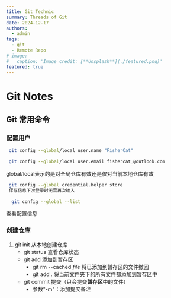 ```yaml
---
title: Git Technic
summary: Threads of Git 
date: 2024-12-17
authors:
  - admin
tags:
  - git
  - Remote Repo
# image:
#   caption: 'Image credit: [**Unsplash**](./featured.png)'
featured: true
---
```

# Git Notes

## Git 常用命令
### 配置用户
```bash
 git config --global/local user.name "FisherCat"
 
 git config --global/local user.email fishercat_@outlook.com
```
global/local表示的是对全局仓库有效还是仅对当前本地仓库有效
```bash
 git config --global credential.helper store
 保存信息下次登录时无需再次输入
 
  git config --global --list
```
查看配置信息

### 创建仓库

1. git init  从本地创建仓库
    - git status 查看仓库状态
    - git add  添加到暂存区
        - git rm --cached *file* 将已添加到暂存区的文件撤回
        - git add . 将当前文件夹下的所有文件都添加到暂存区中
    - git commit 提交（只会提交**暂存区**中的文件）
        - 参数"-m"：添加提交备注
